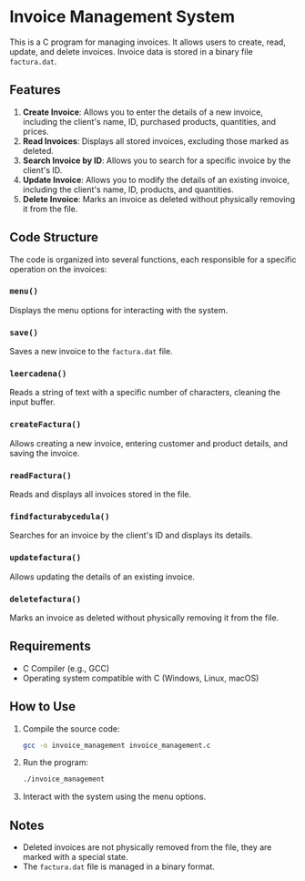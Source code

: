# Invoice Management System

This is a C program for managing invoices. It allows users to create, read, update, and delete invoices. Invoice data is stored in a binary file `factura.dat`.

## Features

1. **Create Invoice**: Allows you to enter the details of a new invoice, including the client's name, ID, purchased products, quantities, and prices.
2. **Read Invoices**: Displays all stored invoices, excluding those marked as deleted.
3. **Search Invoice by ID**: Allows you to search for a specific invoice by the client's ID.
4. **Update Invoice**: Allows you to modify the details of an existing invoice, including the client's name, ID, products, and quantities.
5. **Delete Invoice**: Marks an invoice as deleted without physically removing it from the file.

## Code Structure

The code is organized into several functions, each responsible for a specific operation on the invoices:

### `menu()`
Displays the menu options for interacting with the system.

### `save()`
Saves a new invoice to the `factura.dat` file.

### `leercadena()`
Reads a string of text with a specific number of characters, cleaning the input buffer.

### `createFactura()`
Allows creating a new invoice, entering customer and product details, and saving the invoice.

### `readFactura()`
Reads and displays all invoices stored in the file.

### `findfacturabycedula()`
Searches for an invoice by the client's ID and displays its details.

### `updatefactura()`
Allows updating the details of an existing invoice.

### `deletefactura()`
Marks an invoice as deleted without physically removing it from the file.

## Requirements

- C Compiler (e.g., GCC)
- Operating system compatible with C (Windows, Linux, macOS)

## How to Use

1. Compile the source code:
    ```bash
    gcc -o invoice_management invoice_management.c
    ```

2. Run the program:
    ```bash
    ./invoice_management
    ```

3. Interact with the system using the menu options.

## Notes

- Deleted invoices are not physically removed from the file, they are marked with a special state.
- The `factura.dat` file is managed in a binary format.
